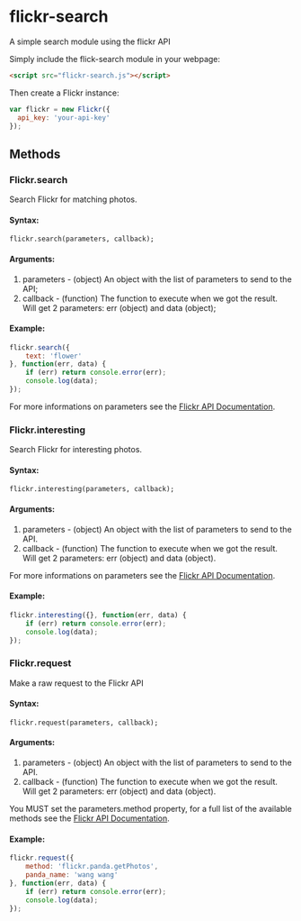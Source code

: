 # flickr-search

A simple search module using the flickr API

Simply include the flick-search module in your webpage:

```html
<script src="flickr-search.js"></script>
```

Then create a Flickr instance:

```javascript
var flickr = new Flickr({
  api_key: 'your-api-key'
});
```

## Methods

### Flickr.search

Search Flickr for matching photos.

#### Syntax:

	flickr.search(parameters, callback);

#### Arguments:

1. parameters - (object) An object with the list of parameters to send to the API;
2. callback - (function) The function to execute when we got the result. Will get 2 parameters: err (object) and data (object);

#### Example:

```javascript
flickr.search({
	text: 'flower'
}, function(err, data) {
	if (err) return console.error(err);
	console.log(data);
});
```

For more informations on parameters see the [Flickr API Documentation](https://www.flickr.com/services/api/flickr.photos.search.html).

### Flickr.interesting

Search Flickr for interesting photos.

#### Syntax:

	flickr.interesting(parameters, callback);

#### Arguments:

1. parameters - (object) An object with the list of parameters to send to the API.
2. callback - (function) The function to execute when we got the result. Will get 2 parameters: err (object) and data (object).

For more informations on parameters see the [Flickr API Documentation](https://www.flickr.com/services/api/flickr.interestingness.getList.html).

#### Example:

```javascript
flickr.interesting({}, function(err, data) {
	if (err) return console.error(err);
	console.log(data);
});
```

### Flickr.request

Make a raw request to the Flickr API

#### Syntax:

	flickr.request(parameters, callback);

#### Arguments:

1. parameters - (object) An object with the list of parameters to send to the API.
2. callback - (function) The function to execute when we got the result. Will get 2 parameters: err (object) and data (object).

You MUST set the parameters.method property, for a full list of the available methods see the [Flickr API Documentation](https://www.flickr.com/services/api/).

#### Example:

```javascript
flickr.request({
	method: 'flickr.panda.getPhotos',
	panda_name: 'wang wang'
}, function(err, data) {
	if (err) return console.error(err);
	console.log(data);
});
```